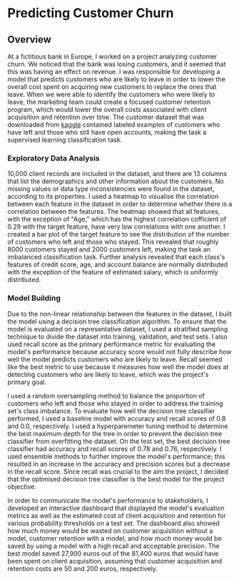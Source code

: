 # Predicting Customer Churn

## Overview

At a fictitious bank in Europe, I worked on a project analyzing customer churn. We noticed that the bank was losing customers, and it seemed that this was having an effect on revenue. I was responsible for developing a model that predicts customers who are likely to leave in order to lower the overall cost spent on acquiring new customers to replace the ones that leave. When we were able to identify the customers who were likely to leave, the marketing team could create a focused customer retention program, which would lower the overall costs associated with client acquisition and retention over time. The customer dataset that was downloaded from [kaggle](https://www.kaggle.com/shrutimechlearn/churn-modelling) contained labeled examples of customers who have left and those who still have open accounts, making the task a supervised learning classification task.

### Exploratory Data Analysis

10,000 client records are included in the dataset, and there are 13 columns that list the demographics and other information about the customers. No missing values or data type inconsistencies were found in the dataset, according to its properties. I used a heatmap to visualise the correlation between each feature in the dataset in order to determine whether there is a correlation between the features. The heatmap showed that all features, with the exception of "Age," which has the highest correlation cofficient of 0.29 with the target feature, have very low correlations with one another. I created a bar plot of the target feature to see the distribution of the number of customers who left and those who stayed. This revealed that roughly 8000 customers stayed and 2000 customers left, making the task an imbalanced classification task. Further analysis revealed that each class's features of credit score, age, and account balance are normally distributed with the exception of the feature of estimated salary, which is uniformly distributed.

### Model Building

Due to the non-linear relationship between the features in the dataset, I built the model using a decision tree classification algorithm. To ensure that the model is evaluated on a representative dataset, I used a stratified sampling technique to divide the dataset into training, validation, and test sets. I also used recall score as the primary performance metric for evaluating the model's performance because accuracy score would not fully describe how well the model predicts customers who are likely to leave. Recall seemed like the best metric to use because it measures how well the model does at detecting customers who are likely to leave, which was the project's primary goal.

I used a random oversampling method to balance the proportion of customers who left and those who stayed in order to address the training set's class imbalance. To evaluate how well the decision tree classifier performed, I used a baseline model with accuracy and recall scores of 0.8 and 0.0, respectively. I used a hyperparemeter tuning method to determine the best maximum depth for the tree in order to prevent the decision tree classifier from overfitting the dataset. On the test set, the best decision tree classifier had accuracy and recall scores of 0.78 and 0.76, respectively. I used ensemble methods to further improve the model's performance; this resulted in an increase in the accuracy and precision scores but a decrease in the recall score. Since recall was crucial to the aim the project, I decided that the optimised decision tree classifier is the best model for the project objective.

In order to communicate the model's performance to stakeholders, I developed an interactive dashboard that displayed the model's evaluation metrics as well as the estimated cost of client acquisition and retention for various probability thresholds on a test set. The dashboard also showed how much money would be wasted on customer acquisition without a model, customer retention with a model, and how much money would be saved by using a model with a high recall and acceptable precision. The best model saved 27,900 euros out of the 81,400 euros that would have been spent on client acquisition, assuming that customer acquisition and retention costs are 50 and 200 euros, respectively.